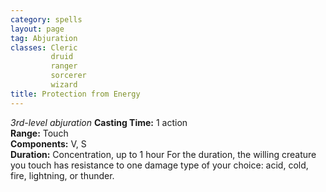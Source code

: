 ```yaml
---
category: spells
layout: page
tag: Abjuration
classes: Cleric
         druid
         ranger
         sorcerer
         wizard
title: Protection from Energy 
---
```

_3rd-level abjuration_ 
**Casting Time:** 1 action    
**Range:** Touch    
**Components:** V, S    
**Duration:** Concentration, up to 1 hour 
For the duration, the willing creature you touch has resistance to one damage type of your choice: acid, cold, fire, lightning, or thunder. 
